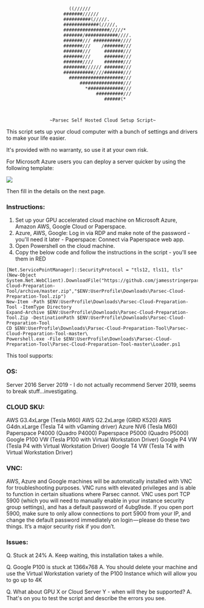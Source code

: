                            ((//////
                         #######//////
                         ##########(/////.
                         #############(/////,
                         #################/////*
                         #######/############////.
                         #######/// ##########////
                         #######///    /#######///
                         #######///     #######///
                         #######///     #######///
                         #######////    #######///
                         ########////// #######///
                         ###########////#######///
                           ####################///
                               ################///
                                 *#############///
                                     ##########///
                                        ######(*



                    ~Parsec Self Hosted Cloud Setup Script~

This script sets up your cloud computer with a bunch of settings and drivers
to make your life easier.

It's provided with no warranty, so use it at your own risk.

For Microsoft Azure users you can deploy a server quicker by using the following template:

<a href="https://portal.azure.com/#create/Microsoft.Template/uri/https%3A%2F%2Fraw.githubusercontent.com%2Fjamesstringerparsec%2FParsec-Cloud-Preparation-Tool%2Fmaster%2Fazuredeploy.json" target="_blank">
<img src="http://azuredeploy.net/deploybutton.png"/></a>

Then fill in the details on the next page.


### Instructions:
1. Set up your GPU accelerated cloud machine on Microsoft Azure, Amazon AWS, Google Cloud or Paperspace.
2. Azure, AWS, Google: Log in via RDP and make note of the password - you'll need it later - Paperspace: Connect via Paperspace web app.
3. Open Powershell on the cloud machine.
4. Copy the below code and follow the instructions in the script - you'll see them in RED

```
[Net.ServicePointManager]::SecurityProtocol = "tls12, tls11, tls"
(New-Object System.Net.WebClient).DownloadFile("https://github.com/jamesstringerparsec/Parsec-Cloud-Preparation-Tool/archive/master.zip","$ENV:UserProfile\Downloads\Parsec-Cloud-Preparation-Tool.zip")
New-Item -Path $ENV:UserProfile\Downloads\Parsec-Cloud-Preparation-Tool -ItemType Directory
Expand-Archive $ENV:UserProfile\Downloads\Parsec-Cloud-Preparation-Tool.Zip -DestinationPath $ENV:UserProfile\Downloads\Parsec-Cloud-Preparation-Tool
CD $ENV:UserProfile\Downloads\Parsec-Cloud-Preparation-Tool\Parsec-Cloud-Preparation-Tool-master\
Powershell.exe -File $ENV:UserProfile\Downloads\Parsec-Cloud-Preparation-Tool\Parsec-Cloud-Preparation-Tool-master\Loader.ps1
```

This tool supports:

### OS:
Server 2016
Server 2019  - I do not actually recommend Server 2019, seems to break stuff...investigating.

### CLOUD SKU:
AWS G3.4xLarge    (Tesla M60)
AWS G2.2xLarge    (GRID K520)
AWS G4dn.xLarge   (Tesla T4 with vGaming driver)
Azure NV6         (Tesla M60)
Paperspace P4000  (Quadro P4000)
Paperspace P5000  (Quadro P5000)
Google P100 VW    (Tesla P100 with Virtual Workstation Driver)
Google P4 VW      (Tesla P4 with Virtual Workstation Driver)
Google T4 VW      (Tesla T4 with Virtual Workstation Driver)

### VNC:
AWS, Azure and Google machines will be automatically installed with VNC for troubleshooting purposes. VNC runs with elevated privileges and is able to function in certain situations where Parsec cannot. VNC uses port TCP 5900 (which you will need to manually enable in your instance security group settings), and has a default password of 4ubg9sde. If you open port 5900, make sure to only allow connections to port 5900 from your IP, and change the default password immediately on login — please do these two things. It’s a major security risk if you don’t.

### Issues:
Q. Stuck at 24%
A. Keep waiting, this installation takes a while.

Q. Google P100 is stuck at 1366x768
A. You should delete your machine and use the Virtual Workstation variety of the P100 Instance
   which will allow you to go up to 4K

Q. What about GPU X or Cloud Server Y - when will they be supported?
A. That's on you to test the script and describe the errors you see.



